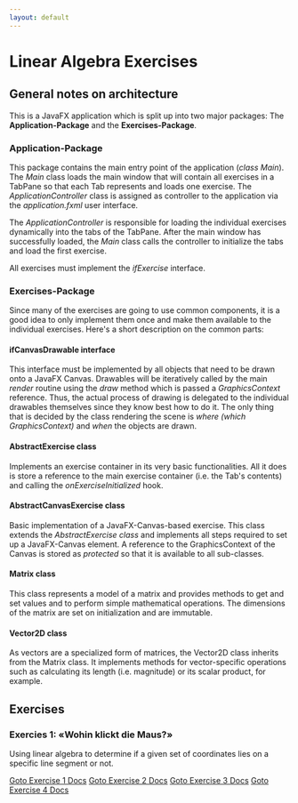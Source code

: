 ```yaml
---
layout: default
---
```


# Linear Algebra Exercises

## General notes on architecture

This is a JavaFX application which is split up into two major packages: The <strong>Application-Package</strong> and the <strong>Exercises-Package</strong>.

### Application-Package

This package contains the main entry point of the application (_class Main_). The _Main_ class loads the main window that will contain all exercises
in a TabPane so that each Tab represents and loads one exercise. The _ApplicationController_ class is assigned as controller to the application via the
_application.fxml_ user interface.

The _ApplicationController_ is responsible for loading the individual exercises dynamically into the tabs of the TabPane. After the main window has successfully
loaded, the _Main_ class calls the controller to initialize the tabs and load the first exercise.

All exercises must implement the _ifExercise_ interface.

### Exercises-Package

Since many of the exercises are going to use common components, it is a good idea to only implement them once and make them available to the individual exercises. Here's a short
description on the common parts:

#### ifCanvasDrawable interface

This interface must be implemented by all objects that need to be drawn onto a JavaFX Canvas. Drawables will be iteratively called by the main _render_ routine using the
_draw_ method which is passed a _GraphicsContext_ reference. Thus, the actual process of drawing is delegated to the individual drawables themselves since they know
best how to do it. The only thing that is decided by the class rendering the scene is _where (which GraphicsContext)_ and _when_ the objects are drawn.

#### AbstractExercise class

Implements an exercise container in its very basic functionalities. All it does is store a reference to the main exercise container (i.e. the Tab's contents) and
calling the _onExerciseInitialized_ hook.

#### AbstractCanvasExercise class

Basic implementation of a JavaFX-Canvas-based exercise. This class extends the _AbstractExercise class_ and implements all steps required to set up a
JavaFX-Canvas element. A reference to the GraphicsContext of the Canvas is stored as _protected_ so that it is available to all sub-classes.

#### Matrix class
This class represents a model of a matrix and provides methods to get and set values and to perform simple mathematical operations.
The dimensions of the matrix are set on initialization and are immutable. 

#### Vector2D class
As vectors are a specialized form of matrices, the Vector2D class inherits from the Matrix class. It implements methods for vector-specific operations
such as calculating its length (i.e. magnitude) or its scalar product, for example.

## Exercises

### Exercies 1: «Wohin klickt die Maus?»
Using linear algebra to determine if a given set of coordinates lies on a specific line segment or not.

[Goto Exercise 1 Docs](./exercises/exercise1.html)
[Goto Exercise 2 Docs](./exercises/exercise2.html)
[Goto Exercise 3 Docs](./exercises/exercise3.html)
[Goto Exercise 4 Docs](./exercises/exercise4.html)